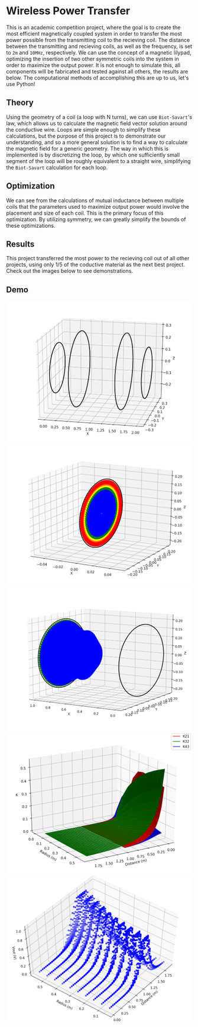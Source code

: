 # Wireless Power Transfer
This is an academic competition project, where the goal is to create the most efficient magnetically coupled system in order to transfer the most power possible from the transmitting coil to the recieving coil. The distance between the transmitting and recieving coils, as well as the frequency, is set to `2m` and `10MHz`, respectively. We can use the concept of a magnetic lilypad, optimizing the insertion of two other symmetric coils into the system in order to maximize the output power. It is not enough to simulate this, all components will be fabricated and tested against all others, the results are below. The computational methods of accomplishing this are up to us, let's use Python!

## Theory
Using the geometry of a coil (a loop with N turns), we can use `Biot-Savart`'s law, which allows us to calculate the magnetic field vector solution around the conductive wire. Loops are simple enough to simplify these calculations, but the purpose of this project is to demonstrate our understanding, and so a more general solution is to find a way to calculate the magnetic field for a generic geometry. The way in which this is implemented is by discretizing the loop, by which one sufficiently small segment of the loop will be roughly equivalent to a straight wire, simplifying the `Biot-Savart` calculation for each loop. 

## Optimization
We can see from the calculations of mutual inductance between multiple coils that the parameters used to maximize output power would involve the placement and size of each coil. This is the primary focus of this optimization. By utilizing symmetry, we can greatly simplify the bounds of these optimizations.

## Results
This project transferred the most power to the recieving coil out of all other projects, using only 1/5 of the coductive material as the next best project. Check out the images below to see demonstrations.

## Demo
![image](images/coils.png)
![image](images/self_ind.png)
![image](images/mutual_ind.png)
![image](images/k.png)
![image](images/vout1.png)
